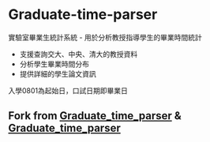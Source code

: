 # Graduate-time-parser

實驗室畢業生統計系統 - 用於分析教授指導學生的畢業時間統計


- 支援查詢交大、中央、清大的教授資料
- 分析學生畢業時間分布
- 提供詳細的學生論文資訊

入學0801為起始日，口試日期即畢業日

## Fork from [Graduate_time_parser](https://github.com/DeNT15T/Graduate_time_parser)  &  [Graduate_time_parser](https://github.com/frankxaio/Graduate_time_parser) 

